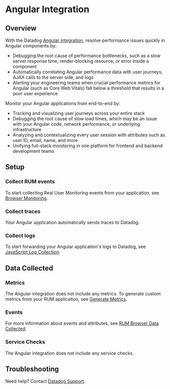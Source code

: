# Angular Integration

## Overview

With the Datadog [Angular integration][1], resolve performance issues quickly in Angular components by:

- Debugging the root cause of performance bottlenecks, such as a slow server response time, render-blocking resource, or error inside a component
- Automatically correlating Angular performance data with user journeys, AJAX calls to the server side, and logs
- Alerting your engineering teams when crucial performance metrics for Angular (such as Core Web Vitals) fall below a threshold that results in a poor user experience


Monitor your Angular applications from end-to-end by:

- Tracking and visualizing user journeys across your entire stack
- Debugging the root cause of slow load times, which may be an issue with your Angular code, network performance, or underlying infrastructure 
- Analyzing and contextualizing every user session with attributes such as user ID, email, name, and more
- Unifying full-stack monitoring in one platform for frontend and backend development teams






## Setup

### Collect RUM events 

To start collecting Real User Monitoring events from your application, see [Browser Monitoring][2]. 

### Collect traces 

Your Angular application automatically sends traces to Datadog.

### Collect logs 

To start forwarding your Angular application's logs to Datadog, see [JavaScript Log Collection][3].

## Data Collected

### Metrics

The Angular integration does not include any metrics. To generate custom metrics from your RUM application, see [Generate Metrics][4].

### Events 

For more information about events and attributes, see [RUM Browser Data Collected][5]. 

### Service Checks 

The Angular integration does not include any service checks.

## Troubleshooting

Need help? Contact [Datadog Support][6]. 



[1]: /integrations/rum-angular
[2]: https://docs.datadoghq.com/real_user_monitoring/browser/ 
[3]: https://docs.datadoghq.com/logs/log_collection/javascript/
[4]: https://docs.datadoghq.com/real_user_monitoring/generate_metrics
[5]: https://docs.datadoghq.com/real_user_monitoring/browser/data_collected/
[6]: https://docs.datadoghq.com/help/ 
